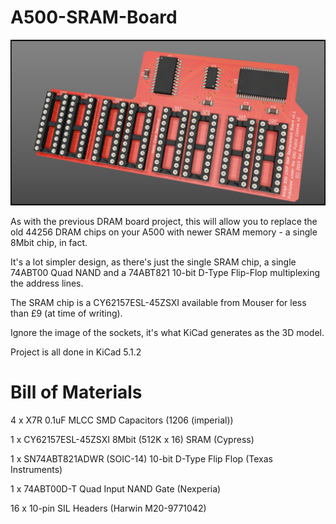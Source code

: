 # A500-SRAM-Board

![A500 SRAM Replacement Board](SRAM%20Board%20Rev0%20Orthog1.png?raw=true "A500 SRAM Replacement Board")

As with the previous DRAM board project, this will allow you to replace the old 44256 DRAM chips on your A500 with newer SRAM memory - a single 8Mbit chip, in fact. 

It's a lot simpler design, as there's just the single SRAM chip, a single 74ABT00 Quad NAND and a 74ABT821 10-bit D-Type Flip-Flop multiplexing the address lines.

The SRAM chip is a CY62157ESL-45ZSXI available from Mouser for less than £9 (at time of writing).

Ignore the image of the sockets, it's what KiCad generates as the 3D model.

Project is all done in KiCad 5.1.2

# Bill of Materials

4 x X7R 0.1uF MLCC SMD Capacitors (1206 (imperial))

1 x CY62157ESL-45ZSXI 8Mbit (512K x 16) SRAM (Cypress)

1 x SN74ABT821ADWR (SOIC-14) 10-bit D-Type Flip Flop (Texas Instruments)

1 x 74ABT00D-T Quad Input NAND Gate (Nexperia)

16 x 10-pin SIL Headers (Harwin M20-9771042)
